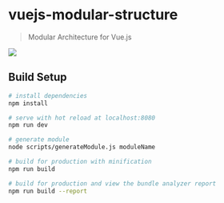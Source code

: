 # vuejs-modular-structure

> Modular Architecture for Vue.js
<img src="http://dl4.joxi.net/drive/2018/11/30/0029/1396/1926516/16/cceac8d51e.png"/>

## Build Setup

``` bash
# install dependencies
npm install

# serve with hot reload at localhost:8080
npm run dev

# generate module
node scripts/generateModule.js moduleName

# build for production with minification
npm run build

# build for production and view the bundle analyzer report
npm run build --report

```



